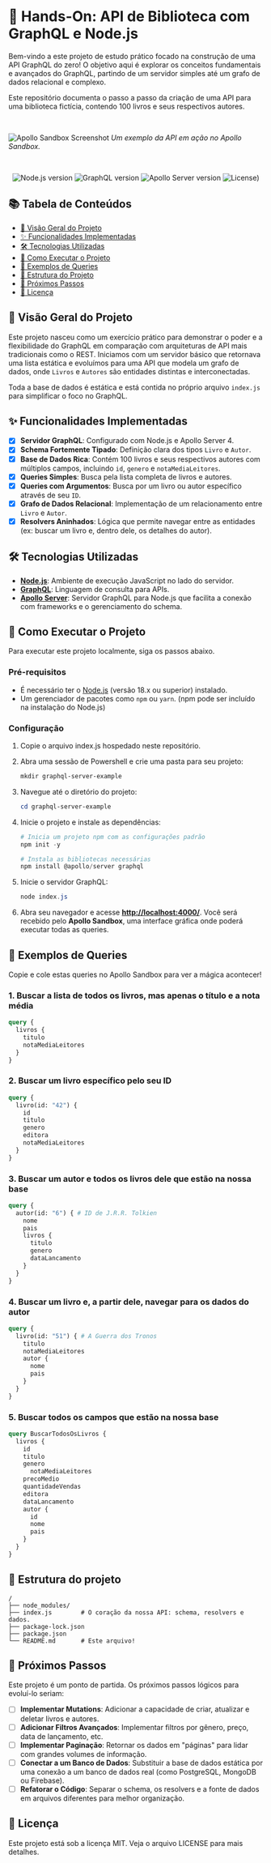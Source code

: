 # 🚀 Hands-On: API de Biblioteca com GraphQL e Node.js

Bem-vindo a este projeto de estudo prático focado na construção de uma API GraphQL do zero! O objetivo aqui é explorar os conceitos fundamentais e avançados do GraphQL, partindo de um servidor simples até um grafo de dados relacional e complexo.

Este repositório documenta o passo a passo da criação de uma API para uma biblioteca fictícia, contendo 100 livros e seus respectivos autores.

<br>

![Apollo Sandbox Screenshot](https://github.com/user-attachments/assets/4bd903f5-92b5-4fdb-a9df-c0aca4e95e7a)
*Um exemplo da API em ação no Apollo Sandbox.*

<br>

<p align="center">
  <img src="https://img.shields.io/badge/Node.js-18.x+-brightgreen?style=for-the-badge&logo=node.js" alt="Node.js version">
  <img src="https://img.shields.io/badge/GraphQL-v16.x-E10098?style=for-the-badge&logo=graphql" alt="GraphQL version">
  <img src="https://img.shields.io/badge/Apollo%20Server-v4.x-311C87?style=for-the-badge&logo=apollo-graphql" alt="Apollo Server version">
  <img src="[https://opensource.org/licenses/MIT](https://img.shields.io/github/license/felipebcarlos/GraphQL?style=for-the-badge" alt="License)">
</p>

## 📚 Tabela de Conteúdos

* [📌 Visão Geral do Projeto](#-visão-geral-do-projeto)
* [✨ Funcionalidades Implementadas](#-funcionalidades-implementadas)
* [🛠️ Tecnologias Utilizadas](#️-tecnologias-utilizadas)
* [🏁 Como Executar o Projeto](#-como-executar-o-projeto)
* [🎯 Exemplos de Queries](#-exemplos-de-queries)
* [📂 Estrutura do Projeto](#-estrutura-do-projeto)
* [🔮 Próximos Passos](#-próximos-passos)
* [📄 Licença](#-licença)

## 📌 Visão Geral do Projeto

Este projeto nasceu como um exercício prático para demonstrar o poder e a flexibilidade do GraphQL em comparação com arquiteturas de API mais tradicionais como o REST. Iniciamos com um servidor básico que retornava uma lista estática e evoluímos para uma API que modela um grafo de dados, onde `Livros` e `Autores` são entidades distintas e interconectadas.

Toda a base de dados é estática e está contida no próprio arquivo `index.js` para simplificar o foco no GraphQL.

## ✨ Funcionalidades Implementadas

-   [x] **Servidor GraphQL**: Configurado com Node.js e Apollo Server 4.
-   [x] **Schema Fortemente Tipado**: Definição clara dos tipos `Livro` e `Autor`.
-   [x] **Base de Dados Rica**: Contém 100 livros e seus respectivos autores com múltiplos campos, incluindo `id`, `genero` e `notaMediaLeitores`.
-   [x] **Queries Simples**: Busca pela lista completa de livros e autores.
-   [x] **Queries com Argumentos**: Busca por um livro ou autor específico através de seu `ID`.
-   [x] **Grafo de Dados Relacional**: Implementação de um relacionamento entre `Livro` e `Autor`.
-   [x] **Resolvers Aninhados**: Lógica que permite navegar entre as entidades (ex: buscar um livro e, dentro dele, os detalhes do autor).

## 🛠️ Tecnologias Utilizadas

* **[Node.js](https://nodejs.org/)**: Ambiente de execução JavaScript no lado do servidor.
* **[GraphQL](https://graphql.org/)**: Linguagem de consulta para APIs.
* **[Apollo Server](https://www.apollographql.com/docs/apollo-server/)**: Servidor GraphQL para Node.js que facilita a conexão com frameworks e o gerenciamento do schema.

## 🏁 Como Executar o Projeto

Para executar este projeto localmente, siga os passos abaixo.

### Pré-requisitos

* É necessário ter o [Node.js](https://nodejs.org/en/download/) (versão 18.x ou superior) instalado.
* Um gerenciador de pacotes como `npm` ou `yarn`. (npm pode ser incluído na instalação do Node.js)

### Configuração

1.  Copie o arquivo index.js hospedado neste repositório.

2.  Abra uma sessão de Powershell e crie uma pasta para seu projeto:
    ```powershell
    mkdir graphql-server-example
    ```

3.  Navegue até o diretório do projeto:
    ```powershell
    cd graphql-server-example
    ```

4.  Inicie o projeto e instale as dependências:
    ```powershell
    # Inicia um projeto npm com as configurações padrão
    npm init -y

    # Instala as bibliotecas necessárias
    npm install @apollo/server graphql
    ```

5.  Inicie o servidor GraphQL:
    ```powershell
    node index.js
    ```

6.  Abra seu navegador e acesse **[http://localhost:4000/](http://localhost:4000/)**. Você será recebido pelo **Apollo Sandbox**, uma interface gráfica onde poderá executar todas as queries.

## 🎯 Exemplos de Queries

Copie e cole estas queries no Apollo Sandbox para ver a mágica acontecer!

### 1. Buscar a lista de todos os livros, mas apenas o título e a nota média

```graphql
query {
  livros {
    titulo
    notaMediaLeitores
  }
}
```

### 2. Buscar um livro específico pelo seu ID

```graphql
query {
  livro(id: "42") {
    id
    titulo
    genero
    editora
    notaMediaLeitores
  }
}
```

### 3. Buscar um autor e todos os livros dele que estão na nossa base
```graphql
query {
  autor(id: "6") { # ID de J.R.R. Tolkien
    nome
    pais
    livros {
      titulo
      genero
      dataLancamento
    }
  }
}
```

### 4. Buscar um livro e, a partir dele, navegar para os dados do autor
```graphql
query {
  livro(id: "51") { # A Guerra dos Tronos
    titulo
    notaMediaLeitores
    autor {
      nome
      pais
    }
  }
}
```

### 5. Buscar todos os campos que estão na nossa base
```graphql
query BuscarTodosOsLivros {
  livros {
    id
    titulo
    genero
	  notaMediaLeitores
    precoMedio
    quantidadeVendas
    editora
    dataLancamento
    autor {
      id
      nome
      pais
    }
  }
}
```

## 📂 Estrutura do projeto
```tree
/
├── node_modules/
├── index.js        # O coração da nossa API: schema, resolvers e dados.
├── package-lock.json
├── package.json
└── README.md       # Este arquivo!
```

## 🔮 Próximos Passos
Este projeto é um ponto de partida. Os próximos passos lógicos para evoluí-lo seriam:

-   [ ] **Implementar Mutations**: Adicionar a capacidade de criar, atualizar e deletar livros e autores.
-   [ ] **Adicionar Filtros Avançados**: Implementar filtros por gênero, preço, data de lançamento, etc.
-   [ ] **Implementar Paginação**: Retornar os dados em "páginas" para lidar com grandes volumes de informação.
-   [ ] **Conectar a um Banco de Dados**: Substituir a base de dados estática por uma conexão a um banco de dados real (como PostgreSQL, MongoDB ou Firebase).
-   [ ] **Refatorar o Código**: Separar o schema, os resolvers e a fonte de dados em arquivos diferentes para melhor organização.

## 📄 Licença
Este projeto está sob a licença MIT. Veja o arquivo LICENSE para mais detalhes.
